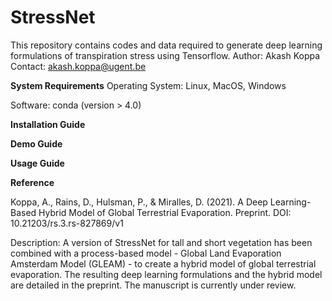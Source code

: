 # StressNet
This repository contains codes and data required to generate deep learning formulations of transpiration stress using Tensorflow. Author: Akash Koppa Contact: akash.koppa@ugent.be

**System Requirements**
Operating System: Linux, MacOS, Windows

Software: conda (version > 4.0)

**Installation Guide**


**Demo Guide**

**Usage Guide**

**Reference**

Koppa, A., Rains, D., Hulsman, P., & Miralles, D. (2021). A Deep Learning-Based Hybrid Model of Global Terrestrial Evaporation. Preprint. DOI: 10.21203/rs.3.rs-827869/v1

Description: A version of StressNet for tall and short vegetation has been combined with a process-based model - Global Land Evaporation Amsterdam Model (GLEAM) - to create a hybrid model of global terrestrial evaporation. The resulting deep learning formulations and the hybrid model are detailed in the preprint. The manuscript is currently under review.
